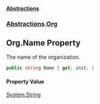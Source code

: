#### [Abstractions](../../index.md 'index')
### [Abstractions](../index.md 'Abstractions').[Org](index.md 'Abstractions\.Org')

## Org\.Name Property

The name of the organization\.

```csharp
public string Name { get; init; }
```

#### Property Value
[System\.String](https://learn.microsoft.com/en-us/dotnet/api/system.string 'System\.String')
